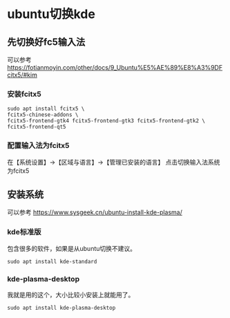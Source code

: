 # ubuntu切换kde

## 先切换好fc5输入法
可以参考
https://fotianmoyin.com/other/docs/9_Ubuntu%E5%AE%89%E8%A3%9DFcitx5/#kim


### 安装fcitx5

```shell
sudo apt install fcitx5 \
fcitx5-chinese-addons \
fcitx5-frontend-gtk4 fcitx5-frontend-gtk3 fcitx5-frontend-gtk2 \
fcitx5-frontend-qt5
```

### 配置输入法为fcitx5

在【系统设置】->【区域与语言】->【管理已安装的语言】
点击切换输入法系统为fcitx5

## 安装系统

可以参考   https://www.sysgeek.cn/ubuntu-install-kde-plasma/
### kde标准版
包含很多的软件，如果是从ubuntu切换不建议。
```shell
sudo apt install kde-standard
```

### kde-plasma-desktop
我就是用的这个，大小比较小安装上就能用了。
```shell
sudo apt install kde-plasma-desktop
```
